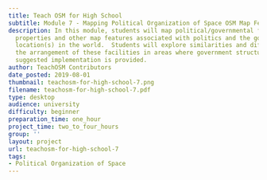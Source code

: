 ```yaml
---
title: Teach OSM for High School
subtitle: Module 7 - Mapping Political Organization of Space OSM Map Features
description: In this module, students will map political/governmental facilities,
  properties and other map features associated with politics and the government at
  location(s) in the world.  Students will explore similarities and differences between
  the arrangement of these facilities in areas where government structures may differ.  A
  suggested implementation is provided.
author: TeachOSM Contributors
date_posted: 2019-08-01
thumbnail: teachosm-for-high-school-7.png
filename: teachosm-for-high-school-7.pdf
type: desktop
audience: university
difficulty: beginner
preparation_time: one_hour
project_time: two_to_four_hours
group: ''
layout: project
url: teachosm-for-high-school-7
tags:
- Political Organization of Space
---
```



